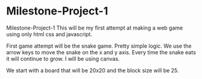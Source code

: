 # Milestone-Project-1
Milestone-Project-1
This will be my first attempt at making a web game using only html css and javascript.

First game attempt will be the snake game.
Pretty simple logic. We use the arrow keys to move the snake on the x and y axis. Every time the snake eats it will continue to grow.
I will be using canvas.

We start with a board that will be 20x20 and the block size will be 25.
